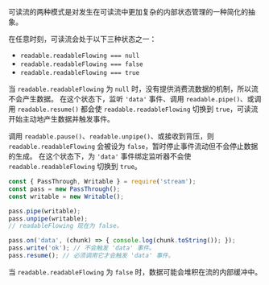 
可读流的两种模式是对发生在可读流中更加复杂的内部状态管理的一种简化的抽象。

在任意时刻，可读流会处于以下三种状态之一：

* `readable.readableFlowing === null`
* `readable.readableFlowing === false`
* `readable.readableFlowing === true`

当 `readable.readableFlowing` 为 `null` 时，没有提供消费流数据的机制，所以流不会产生数据。
在这个状态下，监听 `'data'` 事件、调用 `readable.pipe()`、或调用 `readable.resume()` 都会使 `readable.readableFlowing` 切换到 `true`，可读流开始主动地产生数据并触发事件。

调用 `readable.pause()`、`readable.unpipe()`、或接收到背压，则 `readable.readableFlowing` 会被设为 `false`，暂时停止事件流动但不会停止数据的生成。
在这个状态下，为 `'data'` 事件绑定监听器不会使 `readable.readableFlowing` 切换到 `true`。

```js
const { PassThrough, Writable } = require('stream');
const pass = new PassThrough();
const writable = new Writable();

pass.pipe(writable);
pass.unpipe(writable);
// readableFlowing 现在为 false。

pass.on('data', (chunk) => { console.log(chunk.toString()); });
pass.write('ok'); // 不会触发 'data' 事件。
pass.resume(); // 必须调用它才会触发 'data' 事件。
```

当 `readable.readableFlowing` 为 `false` 时，数据可能会堆积在流的内部缓冲中。

